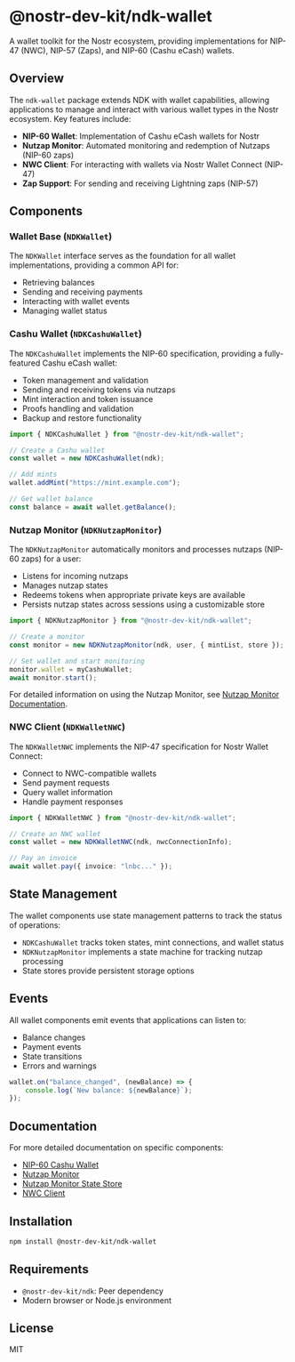 # @nostr-dev-kit/ndk-wallet

A wallet toolkit for the Nostr ecosystem, providing implementations for NIP-47 (NWC), NIP-57 (Zaps), and NIP-60 (Cashu eCash) wallets.

## Overview

The `ndk-wallet` package extends NDK with wallet capabilities, allowing applications to manage and interact with various wallet types in the Nostr ecosystem. Key features include:

- **NIP-60 Wallet**: Implementation of Cashu eCash wallets for Nostr
- **Nutzap Monitor**: Automated monitoring and redemption of Nutzaps (NIP-60 zaps)
- **NWC Client**: For interacting with wallets via Nostr Wallet Connect (NIP-47)
- **Zap Support**: For sending and receiving Lightning zaps (NIP-57)

## Components

### Wallet Base (`NDKWallet`)

The `NDKWallet` interface serves as the foundation for all wallet implementations, providing a common API for:

- Retrieving balances
- Sending and receiving payments
- Interacting with wallet events
- Managing wallet status

### Cashu Wallet (`NDKCashuWallet`)

The `NDKCashuWallet` implements the NIP-60 specification, providing a fully-featured Cashu eCash wallet:

- Token management and validation
- Sending and receiving tokens via nutzaps
- Mint interaction and token issuance
- Proofs handling and validation
- Backup and restore functionality

```typescript
import { NDKCashuWallet } from "@nostr-dev-kit/ndk-wallet";

// Create a Cashu wallet
const wallet = new NDKCashuWallet(ndk);

// Add mints
wallet.addMint("https://mint.example.com");

// Get wallet balance
const balance = await wallet.getBalance();
```

### Nutzap Monitor (`NDKNutzapMonitor`)

The `NDKNutzapMonitor` automatically monitors and processes nutzaps (NIP-60 zaps) for a user:

- Listens for incoming nutzaps
- Manages nutzap states
- Redeems tokens when appropriate private keys are available
- Persists nutzap states across sessions using a customizable store

```typescript
import { NDKNutzapMonitor } from "@nostr-dev-kit/ndk-wallet";

// Create a monitor
const monitor = new NDKNutzapMonitor(ndk, user, { mintList, store });

// Set wallet and start monitoring
monitor.wallet = myCashuWallet;
await monitor.start();
```

For detailed information on using the Nutzap Monitor, see [Nutzap Monitor Documentation](./docs/nutzap-monitor.md).

### NWC Client (`NDKWalletNWC`)

The `NDKWalletNWC` implements the NIP-47 specification for Nostr Wallet Connect:

- Connect to NWC-compatible wallets
- Send payment requests
- Query wallet information
- Handle payment responses

```typescript
import { NDKWalletNWC } from "@nostr-dev-kit/ndk-wallet";

// Create an NWC wallet
const wallet = new NDKWalletNWC(ndk, nwcConnectionInfo);

// Pay an invoice
await wallet.pay({ invoice: "lnbc..." });
```

## State Management

The wallet components use state management patterns to track the status of operations:

- `NDKCashuWallet` tracks token states, mint connections, and wallet status
- `NDKNutzapMonitor` implements a state machine for tracking nutzap processing
- State stores provide persistent storage options

## Events

All wallet components emit events that applications can listen to:

- Balance changes
- Payment events
- State transitions
- Errors and warnings

```typescript
wallet.on("balance_changed", (newBalance) => {
    console.log(`New balance: ${newBalance}`);
});
```

## Documentation

For more detailed documentation on specific components:

- [NIP-60 Cashu Wallet](./docs/cashu-wallet.md)
- [Nutzap Monitor](./docs/nutzap-monitor.md)
- [Nutzap Monitor State Store](./docs/nutzap-monitor-state-store.md)
- [NWC Client](./docs/nwc-client.md)

## Installation

```bash
npm install @nostr-dev-kit/ndk-wallet
```

## Requirements

- `@nostr-dev-kit/ndk`: Peer dependency
- Modern browser or Node.js environment

## License

MIT
